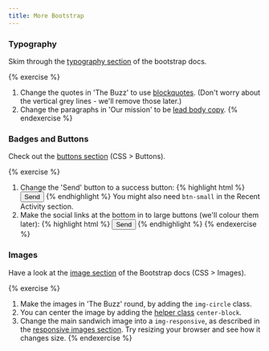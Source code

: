 ```yaml
---
title: More Bootstrap
---
```


### Typography

Skim through the [typography section](http://getbootstrap.com/css/#type) of the bootstrap docs.

{% exercise %}  
1. Change the quotes in 'The Buzz' to use [blockquotes](http://getbootstrap.com/css/#type-blockquotes). (Don't worry about the vertical grey lines - we'll remove those later.)  
2. Change the paragraphs in 'Our mission' to be [lead body copy](http://getbootstrap.com/css/#type-body-copy).
{% endexercise %}


### Badges and Buttons

Check out the [buttons section](http://getbootstrap.com/css/#buttons) (CSS > Buttons). 

{% exercise %}  
1. Change the 'Send' button to a success button:
{% highlight html %}
<button class='btn btn-success'>Send</button>
{% endhighlight %}
You might also need `btn-small` in the Recent Activity section.  
2. Make the social links at the bottom in to large buttons (we'll colour them later):
{% highlight html %}
<button class='btn btn-lg'>Send</button>
{% endhighlight %}
{% endexercise %} 

### Images

Have a look at the [image section](http://getbootstrap.com/css/#images) of the Bootstrap docs (CSS > Images).

{% exercise %}  
1. Make the images in 'The Buzz' round, by adding the `img-circle` class.  
2. You can center the image by adding the [helper class](http://getbootstrap.com/css/#helper-classes-center) `center-block`.  
2. Change the main sandwich image into a `img-responsive`, as described in the [responsive images section](http://getbootstrap.com/css/#overview-responsive-images). Try resizing your browser and see how it changes size.
{% endexercise %}
